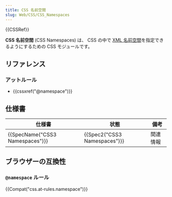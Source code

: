 ```yaml
---
title: CSS 名前空間
slug: Web/CSS/CSS_Namespaces
---
```

{{CSSRef}}

**CSS 名前空間** (CSS Namespaces) は、 CSS の中で [XML 名前空間](/ja/docs/Namespaces)を指定できるようにするための CSS モジュールです。

## リファレンス

### アットルール

- {{cssxref("@namespace")}}

## 仕様書

| 仕様書                          | 状態                         | 備考     |
| ------------------------------- | ---------------------------- | -------- |
| {{SpecName("CSS3 Namespaces")}} | {{Spec2("CSS3 Namespaces")}} | 関連情報 |

## ブラウザーの互換性

### `@namespace` ルール

{{Compat("css.at-rules.namespace")}}
